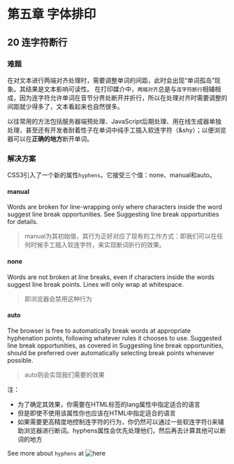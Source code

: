 # 第五章 字体排印
## 20 连字符断行
### 难题
在对文本进行两端对齐处理时，需要调整单词的间距，此时会出现“单词孤岛”现象。其结果是文本影响可读性。
在打印媒介中，`两端对齐`总是与`连字符断行`相辅相成，因为连字符允许单词在音节分界处断开并折行，所以在处理对齐时需要调整的间距就少得多了，文本看起来也自然很多。

以往常用的方法包括服务器端预处理、JavaScript后期处理、用在线生成器单独处理，甚至还有开发者耐着性子在单词中纯手工插入软连字符（&shy）；以便浏览器可以在**正确的地方**断开单词。

### 解决方案
CSS3引入了一个新的属性`hyphens`。它接受三个值：none、manual和auto。

#### manual
Words are broken for line-wrapping only where characters inside the word suggest line break opportunities. See Suggesting line break opportunities for details.
> manual为其初始值，其行为正好对应了现有的工作方式：即我们可以在任何时候手工插入软连字符，来实现断词折行的效果。

#### none
Words are not broken at line breaks, even if characters inside the words suggest line break points. Lines will only wrap at whitespace.
> 即浏览器会禁用这种行为

#### auto
The browser is free to automatically break words at appropriate hyphenation points, following whatever rules it chooses to use. Suggested line break opportunities, as covered in Suggesting line break opportunities, should be preferred over automatically selecting break points whenever possible.
> auto则会实现我们需要的效果

注：
- 为了确定其效果，你需要在HTML标签的lang属性中指定适合的语言
- 但是即使不使用该属性你也应该在HTML中指定适合的语言
- 如果需要更高精度地控制连字符的行为，你仍然可以通过一些软连字符(&shy;)来辅助浏览器进行断词。hyphens属性会优先处理他们，然后再去计算其他可以断词的地方


See more about `hyphens` at ![here](https://developer.mozilla.org/en-US/docs/Web/CSS/hyphens)
